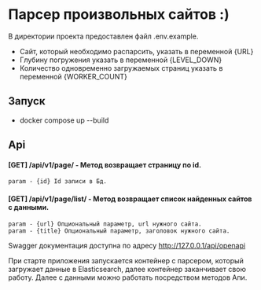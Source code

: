 # Парсер произвольных сайтов :)


В директории проекта предоставлен файл .env.example. 
- Сайт, который необходимо распарсить, указать в переменной {URL}
- Глубину погружения указать в переменной {LEVEL_DOWN}
- Количество одновременно загружаемых страниц указать в переменной {WORKER_COUNT}

## Запуск
- docker compose up --build


## Api
#### [GET] /api/v1/page/ - Метод возвращает страницу по id.
    param - {id} Id записи в Бд.


#### [GET] /api/v1/page/list/ - Метод возвращает список найденных сайтов с данными.
    param - {url} Опциональный параметр, url нужного сайта.
    param - {title} Опциональный параметр, заголовок нужного сайта.


Swagger документация доступна по адресу http://127.0.0.1/api/openapi


При старте приложения запускается контейнер с парсером, который загружает данные в Elasticsearch,
далее контейнер заканчивает свою работу. 
Далее с данными можно работать посредством методов Апи.
